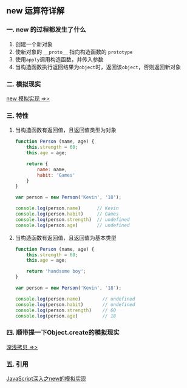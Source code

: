 ## new 运算符详解

### 一. new 的过程都发生了什么
1. 创建一个新对象
2. 使新对象的 `__proto__` 指向构造函数的 `prototype`
3. 使用`apply`调用构造函数，并传入参数
4. 当构造函数执行返回结果为`object`时，返回该`object`，否则返回新对象

### 二. 模拟现实
[new 模拟实现 =>>](../算法&数据结构&手撕代码/JavaScript.md#手写-new)

### 三. 特性
1. 当构造函数有返回值，且返回值类型为对象
    ```js
    function Person (name, age) {
        this.strength = 60;
        this.age = age;

        return {
            name: name,
            habit: 'Games'
        }
    }

    var person = new Person('Kevin', '18');

    console.log(person.name)      // Kevin
    console.log(person.habit)     // Games
    console.log(person.strength)  // undefined
    console.log(person.age)       // undefined
    ```

2. 当构造函数有返回值，且返回值为基本类型
    ```js
    function Person (name, age) {
        this.strength = 60;
        this.age = age;

        return 'handsome boy';
    }

    var person = new Person('Kevin', '18');

    console.log(person.name)        // undefined
    console.log(person.habit)       // undefined
    console.log(person.strength)    // 60
    console.log(person.age)         // 18
    ```

### 四. 顺带提一下Object.create的模拟现实
[深浅拷贝 =>>](../算法&数据结构&手撕代码/JavaScript.md#objectcreate)

### 五. 引用
[JavaScript深入之new的模拟实现](https://github.com/mqyqingfeng/Blog/issues/13)
